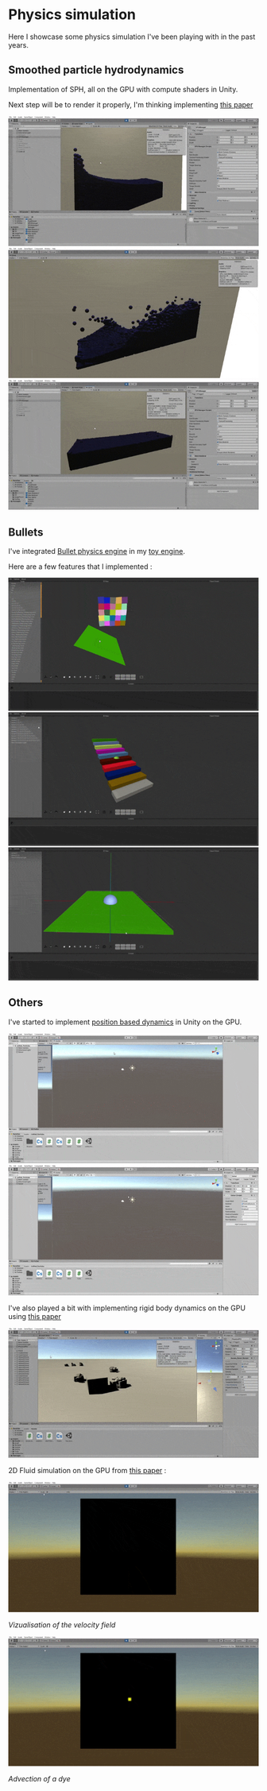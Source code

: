 # Physics simulation

Here I showcase some physics simulation I've been playing with in the past years.

## Smoothed particle hydrodynamics

Implementation of SPH, all on the GPU with compute shaders in Unity.

Next step will be to render it properly, I'm thinking implementing [this paper](https://www.cc.gatech.edu/~turk/my_papers/sph_surfaces.pdf)

<img src="../Images/Gifs/SPH_0.gif"/>
<img src="../Images/Gifs/SPH_1.gif"/>
<img src="../Images/Gifs/SPH_2.gif"/>

## Bullets

I've integrated [Bullet physics engine](https://github.com/bulletphysics/bullet3) in my [toy engine](Engine.md).

Here are a few features that I implemented :

<img src="../Images/Gifs/Bullets_Cubes.gif"/>

<img src="../Images/Gifs/stairs.gif"/>

<img src="../Images/Gifs/soft.gif"/>


## Others

I've started to implement [position based dynamics](https://matthias-research.github.io/pages/publications/posBasedDyn.pdf) in Unity on the GPU.

<img src="../Images/Gifs/PBD_0.gif"/>
<img src="../Images/Gifs/PBD_1.gif"/>


I've also played a bit with implementing rigid body dynamics on the GPU  using [this paper](https://developer.nvidia.com/gpugems/gpugems3/part-v-physics-simulation/chapter-29-real-time-rigid-body-simulation-gpus)

<img src="../Images/Gifs/Harada.gif"/>


2D Fluid simulation on the GPU from [this paper](https://developer.download.nvidia.com/books/HTML/gpugems/gpugems_ch38.html) :

<img src="../Images/Gifs/2d_Fluid (1).gif"/>

*Vizualisation of the velocity field*

<img src="../Images/Gifs/2d_Fluid (2).gif"/>

*Advection of a dye*